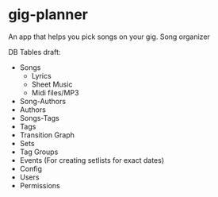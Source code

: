 # gig-planner
An app that helps you pick songs on your gig. Song organizer

DB Tables draft:
- Songs
    - Lyrics
    - Sheet Music
    - Midi files/MP3
- Song-Authors
- Authors
- Songs-Tags
- Tags
- Transition Graph
- Sets
- Tag Groups
- Events (For creating setlists for exact dates)
- Config
- Users
- Permissions


